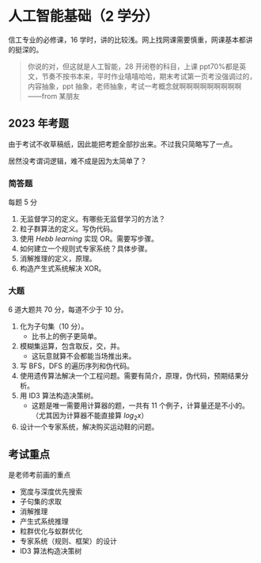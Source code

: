 # 人工智能基础（2 学分）

信工专业的必修课，16 学时，讲的比较浅。网上找网课需要慎重，网课基本都讲的挺深的。

> 你说的对，但这就是人工智能，28 开闭卷的科目，上课 ppt70%都是英文，节奏不按书本来，平时作业嘻嘻哈哈，期末考试第一页考没强调过的，内容抽象，ppt 抽象，老师抽象，考试一考概念就啊啊啊啊啊啊啊啊啊  
> ——from 某朋友

## 2023 年考题

由于考试不收草稿纸，因此能把考题全部抄出来。不过我只简略写了一点。

居然没考谓词逻辑，难不成是因为太简单了？

### 简答题

每题 5 分

1. 无监督学习的定义。有哪些无监督学习的方法？
2. 粒子群算法的定义。写伪代码。
3. 使用 _Hebb learning_ 实现 OR。需要写步骤。
4. 如何建立一个规则式专家系统？具体步骤。
5. 消解推理的定义，原理。
6. 构造产生式系统解决 XOR。

### 大题

6 道大题共 70 分，每道不少于 10 分。

1. 化为子句集（10 分）。
   - 比书上的例子更简单。
2. 模糊集运算，包含取反，交，并。
   - 这玩意就算不会都能当场推出来。
3. 写 BFS，DFS 的遍历序列和伪代码。
4. 使用遗传算法解决一个工程问题。需要有简介，原理，伪代码，预期结果分析。
5. 用 ID3 算法构造决策树。
   - 这题是唯一需要用计算器的题，一共有 11 个例子，计算量还是不小的。（尤其因为计算器不能直接算 $log_2x$）
6. 设计一个专家系统，解决购买运动鞋的问题。

## 考试重点

是老师考前画的重点

- 宽度与深度优先搜索
- 子句集的求取
- 消解推理
- 产生式系统推理
- 粒群优化与蚁群优化
- 专家系统（规则、框架）的设计
- ID3 算法构造决策树
